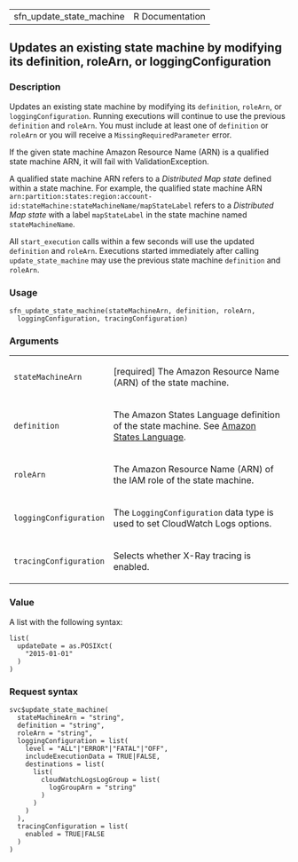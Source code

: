 <table style="width: 100%;">
<tbody>
<tr class="odd">
<td>sfn_update_state_machine</td>
<td style="text-align: right;">R Documentation</td>
</tr>
</tbody>
</table>

## Updates an existing state machine by modifying its definition, roleArn, or loggingConfiguration

### Description

Updates an existing state machine by modifying its `definition`,
`roleArn`, or `loggingConfiguration`. Running executions will continue
to use the previous `definition` and `roleArn`. You must include at
least one of `definition` or `roleArn` or you will receive a
`MissingRequiredParameter` error.

If the given state machine Amazon Resource Name (ARN) is a qualified
state machine ARN, it will fail with ValidationException.

A qualified state machine ARN refers to a *Distributed Map state*
defined within a state machine. For example, the qualified state machine
ARN
`arn:partition:states:region:account-id:stateMachine:stateMachineName/mapStateLabel`
refers to a *Distributed Map state* with a label `mapStateLabel` in the
state machine named `stateMachineName`.

All `start_execution` calls within a few seconds will use the updated
`definition` and `roleArn`. Executions started immediately after calling
`update_state_machine` may use the previous state machine `definition`
and `roleArn`.

### Usage

    sfn_update_state_machine(stateMachineArn, definition, roleArn,
      loggingConfiguration, tracingConfiguration)

### Arguments

<table>
<colgroup>
<col style="width: 35%" />
<col style="width: 65%" />
</colgroup>
<tbody>
<tr class="odd">
<td><code
id="sfn_update_state_machine_:_stateMachineArn">stateMachineArn</code></td>
<td><p>[required] The Amazon Resource Name (ARN) of the state
machine.</p></td>
</tr>
<tr class="even">
<td><code
id="sfn_update_state_machine_:_definition">definition</code></td>
<td><p>The Amazon States Language definition of the state machine. See
<a
href="https://docs.aws.amazon.com/step-functions/latest/dg/concepts-amazon-states-language.html">Amazon
States Language</a>.</p></td>
</tr>
<tr class="odd">
<td><code id="sfn_update_state_machine_:_roleArn">roleArn</code></td>
<td><p>The Amazon Resource Name (ARN) of the IAM role of the state
machine.</p></td>
</tr>
<tr class="even">
<td><code
id="sfn_update_state_machine_:_loggingConfiguration">loggingConfiguration</code></td>
<td><p>The <code>LoggingConfiguration</code> data type is used to set
CloudWatch Logs options.</p></td>
</tr>
<tr class="odd">
<td><code
id="sfn_update_state_machine_:_tracingConfiguration">tracingConfiguration</code></td>
<td><p>Selects whether X-Ray tracing is enabled.</p></td>
</tr>
</tbody>
</table>

### Value

A list with the following syntax:

    list(
      updateDate = as.POSIXct(
        "2015-01-01"
      )
    )

### Request syntax

    svc$update_state_machine(
      stateMachineArn = "string",
      definition = "string",
      roleArn = "string",
      loggingConfiguration = list(
        level = "ALL"|"ERROR"|"FATAL"|"OFF",
        includeExecutionData = TRUE|FALSE,
        destinations = list(
          list(
            cloudWatchLogsLogGroup = list(
              logGroupArn = "string"
            )
          )
        )
      ),
      tracingConfiguration = list(
        enabled = TRUE|FALSE
      )
    )
